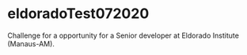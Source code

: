 # eldoradoTest072020
Challenge for a opportunity for a Senior developer at Eldorado Institute (Manaus-AM).
